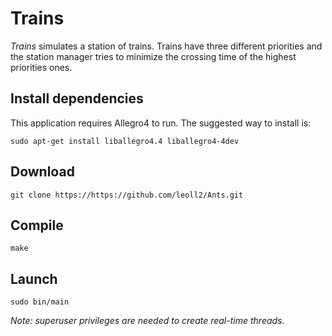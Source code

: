 # Trains

*Trains* simulates a station of trains. Trains have three different priorities and the station manager tries to minimize the crossing time of the highest priorities ones.

## Install dependencies

This application requires Allegro4 to run. The suggested way to install is:

`sudo apt-get install liballegro4.4 liballegro4-4dev`

## Download

`git clone https://https://github.com/leoll2/Ants.git`

## Compile

`make`

## Launch

`sudo bin/main`

*Note: superuser privileges are needed to create real-time threads.*
